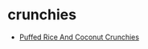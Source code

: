 # crunchies

 * [Puffed Rice And Coconut Crunchies](index/p/puffed-rice-and-coconut-crunchies.json)
